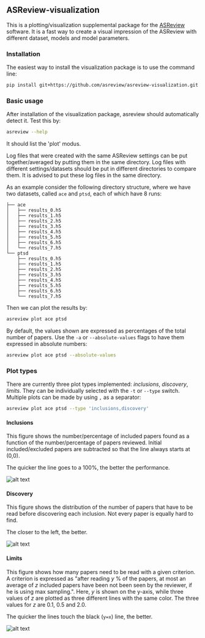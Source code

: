 ## ASReview-visualization

This is a plotting/visualization supplemental package for the 
[ASReview](https://github.com/asreview/asreview)
software. It is a fast way to create a visual impression of the ASReview with different
dataset, models and model parameters.

### Installation

The easiest way to install the visualization package is to use the command line:

``` bash
pip install git+https://github.com/asreview/asreview-visualization.git
```

### Basic usage

After installation of the visualization package, asreview should automatically detect it.
Test this by:

```bash
asreview --help
```

It should list the 'plot' modus.

Log files that were created with the same ASReview settings can be put together/averaged by putting
them in the same directory. Log files with different settings/datasets should be put in different 
directories to compare them. It is advised to put these log files in the same directory.

As an example consider the following directory structure, where we have two datasets, called `ace` and
`ptsd`, each of which have 8 runs:

```
├── ace
│   ├── results_0.h5
│   ├── results_1.h5
│   ├── results_2.h5
│   ├── results_3.h5
│   ├── results_4.h5
│   ├── results_5.h5
│   ├── results_6.h5
│   └── results_7.h5
└── ptsd
    ├── results_0.h5
    ├── results_1.h5
    ├── results_2.h5
    ├── results_3.h5
    ├── results_4.h5
    ├── results_5.h5
    ├── results_6.h5
    └── results_7.h5
```

Then we can plot the results by:

```bash
asreview plot ace ptsd
```

By default, the values shown are expressed as percentages of the total number of papers. Use the
`-a` or `--absolute-values` flags to have them expressed in absolute numbers:

```bash
asreview plot ace ptsd --absolute-values
```


### Plot types

There are currently three plot types implemented: _inclusions_, _discovery_, _limits_. They can be
individually selected with the `-t` or `--type` switch. Multiple plots can be made by using `,` as
a separator:

```bash
asreview plot ace ptsd --type 'inclusions,discovery'
```

#### Inclusions

This figure shows the number/percentage of included papers found as a function of the
number/percentage of papers reviewed. Initial included/excluded papers are subtracted so that the line
always starts at (0,0).

The quicker the line goes to a 100%, the better the performance.

![alt text](docs/inclusions.png?raw=true "Inclusions")

#### Discovery

This figure shows the distribution of the number of papers that have to be read before discovering
each inclusion. Not every paper is equally hard to find.

The closer to the left, the better.

![alt text](docs/discovery.png?raw=true "Discovery")


#### Limits

This figure shows how many papers need to be read with a given criterion. A criterion is expressed
as "after reading _y_ % of the papers, at most an average of _z_ included papers have been not been
seen by the reviewer, if he is using max sampling.". Here, _y_ is shown on the y-axis, while
three values of _z_ are plotted as three different lines with the same color. The three values for
_z_ are 0.1, 0.5 and 2.0.

The quicker the lines touch the black (`y=x`) line, the better.

![alt text](docs/limits.png?raw=true "Limits")
